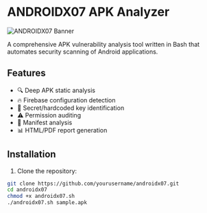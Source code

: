 # ANDROIDX07 APK Analyzer

![ANDROIDX07 Banner](screenshot.png)

A comprehensive APK vulnerability analysis tool written in Bash that automates security scanning of Android applications.

## Features

- 🔍 Deep APK static analysis
- 🔥 Firebase configuration detection
- 🔑 Secret/hardcoded key identification
- ⚠️ Permission auditing
- 📜 Manifest analysis
- 📊 HTML/PDF report generation

## Installation

1. Clone the repository:
```bash
git clone https://github.com/yourusername/androidx07.git
cd androidx07
chmod +x androidx07.sh
./androidx07.sh sample.apk
